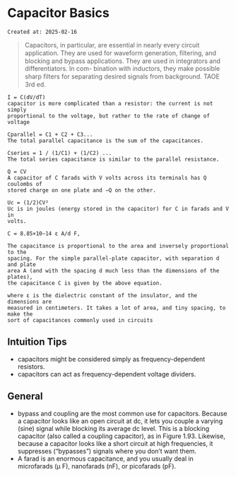 # Capacitor Basics

```
Created at: 2025-02-16
```

> Capacitors, in particular, are essential in nearly every circuit application.
> They are used for waveform generation, ﬁltering, and blocking and bypass
> applications. They are used in integrators and differentiators. In com-
> bination with inductors, they make possible sharp ﬁlters for separating
> desired signals from background. TAOE 3rd ed.

```
I = C(dV/dT)
capacitor is more complicated than a resistor: the current is not simply
proportional to the voltage, but rather to the rate of change of voltage

Cparallel = C1 + C2 + C3...
The total parallel capacitance is the sum of the capacitances.

Cseries = 1 / (1/C1) + (1/C2) ...
The total series capacitance is similar to the parallel resistance.

Q = CV
A capacitor of C farads with V volts across its terminals has Q coulombs of
stored charge on one plate and −Q on the other.

Uc = (1/2)CV²
Uc is in joules (energy stored in the capacitor) for C in farads and V in
volts.

C = 8.85×10−14 ε A/d F,

The capacitance is proportional to the area and inversely proportional to the
spacing. For the simple parallel-plate capacitor, with separation d and plate
area A (and with the spacing d much less than the dimensions of the plates),
the capacitance C is given by the above equation.

where ε is the dielectric constant of the insulator, and the dimensions are
measured in centimeters. It takes a lot of area, and tiny spacing, to make the
sort of capacitances commonly used in circuits
```

## Intuition Tips

- capacitors might be considered simply as frequency-dependent resistors.
- capacitors can act as frequency-dependent voltage dividers.

## General

- bypass and coupling are the most common use for capacitors. Because a
  capacitor looks like an open circuit at dc, it lets you couple a varying
  (sine) signal while blocking its average dc level. This is a blocking capacitor
  (also called a coupling capacitor), as in Figure 1.93. Likewise, because a
  capacitor looks like a short circuit at high frequencies, it suppresses
  (“bypasses”) signals where you don’t want them.
- A farad is an enormous capacitance, and you usually deal in microfarads (μ
  F), nanofarads (nF), or picofarads (pF).

